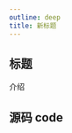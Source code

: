 ```yaml
---
outline: deep
title: 新标题
---
```


## 标题

介绍

## 源码 code

<preview path="../component/ComponentA.vue"></preview>
